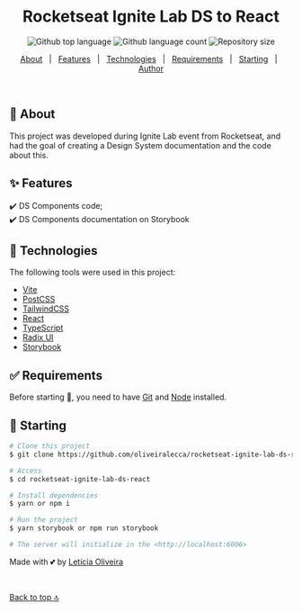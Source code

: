 <!-- <div align="center" id="top"> 
  <img src="./.github/app.gif" alt="Rocketseat Ignite Lab Ds React" />

  &#xa0;

  <!-- <a href="https://rocketseatignitelabdsreact.netlify.app">Demo</a>
</div> -->

<h1 align="center">Rocketseat Ignite Lab DS to React</h1>

<p align="center">
  <img alt="Github top language" src="https://img.shields.io/github/languages/top/oliveiralecca/rocketseat-ignite-lab-ds-react?color=56BEB8">

  <img alt="Github language count" src="https://img.shields.io/github/languages/count/oliveiralecca/rocketseat-ignite-lab-ds-react?color=56BEB8">

  <img alt="Repository size" src="https://img.shields.io/github/repo-size/oliveiralecca/rocketseat-ignite-lab-ds-react?color=56BEB8">

  <!-- <img alt="License" src="https://img.shields.io/github/license/oliveiralecca/rocketseat-ignite-lab-ds-react?color=56BEB8"> -->

  <!-- <img alt="Github issues" src="https://img.shields.io/github/issues/oliveiralecca/rocketseat-ignite-lab-ds-react?color=56BEB8" /> -->

  <!-- <img alt="Github forks" src="https://img.shields.io/github/forks/oliveiralecca/rocketseat-ignite-lab-ds-react?color=56BEB8" /> -->

  <!-- <img alt="Github stars" src="https://img.shields.io/github/stars/oliveiralecca/rocketseat-ignite-lab-ds-react?color=56BEB8" /> -->
</p>

<!-- Status -->

<!-- <h4 align="center"> 
	🚧  Rocketseat Ignite Lab Ds React 🚀 Under construction...  🚧
</h4> 

<hr> -->

<p align="center">
  <a href="#dart-about">About</a> &#xa0; | &#xa0; 
  <a href="#sparkles-features">Features</a> &#xa0; | &#xa0;
  <a href="#rocket-technologies">Technologies</a> &#xa0; | &#xa0;
  <a href="#white_check_mark-requirements">Requirements</a> &#xa0; | &#xa0;
  <a href="#checkered_flag-starting">Starting</a> &#xa0; | &#xa0;
  <!-- <a href="#memo-license">License</a> &#xa0; | &#xa0; -->
  <a href="https://github.com/oliveiralecca" target="_blank">Author</a>
</p>

<br>

## :dart: About ##

This project was developed during Ignite Lab event from Rocketseat, and had the goal of creating a Design System documentation and the code about this.

## :sparkles: Features ##

:heavy_check_mark: DS Components code;\
:heavy_check_mark: DS Components documentation on Storybook

## :rocket: Technologies ##

The following tools were used in this project:

- [Vite](https://vitejs.dev/)
- [PostCSS](https://postcss.org/)
- [TailwindCSS](https://tailwindcss.com/)
- [React](https://pt-br.reactjs.org/)
- [TypeScript](https://www.typescriptlang.org/)
- [Radix UI](https://www.radix-ui.com/)
- [Storybook](https://storybook.js.org/)

## :white_check_mark: Requirements ##

Before starting :checkered_flag:, you need to have [Git](https://git-scm.com) and [Node](https://nodejs.org/en/) installed.

## :checkered_flag: Starting ##

```bash
# Clone this project
$ git clone https://github.com/oliveiralecca/rocketseat-ignite-lab-ds-react

# Access
$ cd rocketseat-ignite-lab-ds-react

# Install dependencies
$ yarn or npm i

# Run the project
$ yarn storybook or npm run storybook

# The server will initialize in the <http://localhost:6006>
```

<!-- ## :memo: License ##

This project is under license from MIT. For more details, see the [LICENSE](LICENSE.md) file. -->


Made with 💕 by <a href="https://github.com/oliveiralecca" target="_blank">Letícia Oliveira</a>

&#xa0;

<a href="#top">Back to top :top:</a>
